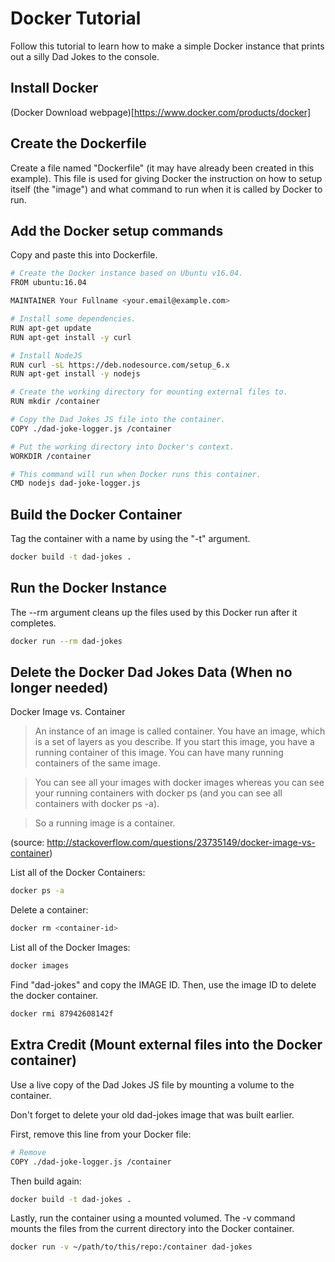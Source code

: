 Docker Tutorial
===============

Follow this tutorial to learn how to make a simple Docker instance that prints out
a silly Dad Jokes to the console.

Install Docker
--------------

(Docker Download webpage)[https://www.docker.com/products/docker]

Create the Dockerfile
---------------------

Create a file named "Dockerfile" (it may have already been created in this example).
This file is used for giving Docker the instruction on how to setup itself (the "image")
and what command to run when it is called by Docker to run.

Add the Docker setup commands
-----------------------------

Copy and paste this into Dockerfile.

~~~bash
# Create the Docker instance based on Ubuntu v16.04.
FROM ubuntu:16.04

MAINTAINER Your Fullname <your.email@example.com>

# Install some dependencies.
RUN apt-get update
RUN apt-get install -y curl

# Install NodeJS
RUN curl -sL https://deb.nodesource.com/setup_6.x
RUN apt-get install -y nodejs

# Create the working directory for mounting external files to.
RUN mkdir /container

# Copy the Dad Jokes JS file into the container.
COPY ./dad-joke-logger.js /container

# Put the working directory into Docker's context.
WORKDIR /container

# This command will run when Docker runs this container.
CMD nodejs dad-joke-logger.js
~~~

Build the Docker Container
--------------------------

Tag the container with a name by using the "-t" argument.

~~~bash
docker build -t dad-jokes .
~~~

Run the Docker Instance
-----------------------

The --rm argument cleans up the files used by this Docker run after it completes.

~~~bash
docker run --rm dad-jokes
~~~

Delete the Docker Dad Jokes Data (When no longer needed)
--------------------------------------------------------

Docker Image vs. Container

> An instance of an image is called container. You have an image, which is a set of layers as you describe. If you start this image, you have a running container of this image. You can have many running containers of the same image.

> You can see all your images with docker images whereas you can see your running containers with docker ps (and you can see all containers with docker ps -a).

> So a running image is a container.

(source: http://stackoverflow.com/questions/23735149/docker-image-vs-container)

List all of the Docker Containers:

~~~bash
docker ps -a
~~~

Delete a container:

~~~bash
docker rm <container-id>
~~~

List all of the Docker Images:

~~~bash
docker images
~~~

Find "dad-jokes" and copy the IMAGE ID. Then, use the image ID to delete the docker container.

~~~bash
docker rmi 87942608142f
~~~

Extra Credit (Mount external files into the Docker container)
-------------------------------------------------------------

Use a live copy of the Dad Jokes JS file by mounting a volume to the container.

Don't forget to delete your old dad-jokes image that was built earlier.

First, remove this line from your Docker file:

~~~bash
# Remove
COPY ./dad-joke-logger.js /container
~~~

Then build again:

~~~bash
docker build -t dad-jokes .
~~~

Lastly, run the container using a mounted volumed. The -v command mounts the files from the
current directory into the Docker container.

~~~bash
docker run -v ~/path/to/this/repo:/container dad-jokes
~~~
